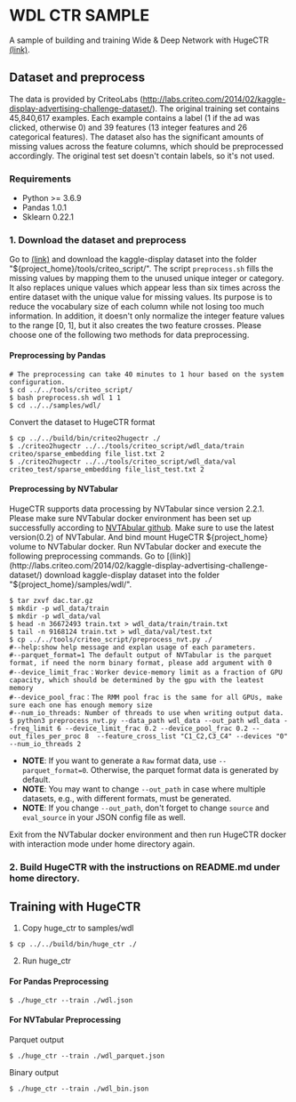 # WDL CTR SAMPLE #
A sample of building and training Wide & Deep Network with HugeCTR [(link)](https://arxiv.org/abs/1606.07792).

## Dataset and preprocess ##
The data is provided by CriteoLabs (http://labs.criteo.com/2014/02/kaggle-display-advertising-challenge-dataset/).
The original training set contains 45,840,617 examples.
Each example contains a label (1 if the ad was clicked, otherwise 0) and 39 features (13 integer features and 26 categorical features).
The dataset also has the significant amounts of missing values across the feature columns, which should be preprocessed accordingly.
The original test set doesn't contain labels, so it's not used.

### Requirements ###
* Python >= 3.6.9
* Pandas 1.0.1
* Sklearn 0.22.1

### 1. Download the dataset and preprocess

Go to [(link)](http://labs.criteo.com/2014/02/kaggle-display-advertising-challenge-dataset/)
and download the kaggle-display dataset into the folder "${project_home}/tools/criteo_script/".
The script `preprocess.sh` fills the missing values by mapping them to the unused unique integer or category.
It also replaces unique values which appear less than six times across the entire dataset with the unique value for missing values.
Its purpose is to reduce the vocabulary size of each column while not losing too much information.
In addition, it doesn't only normalize the integer feature values to the range [0, 1],
but it also creates the two feature crosses.
Please choose one of the following two methods for data preprocessing.

#### Preprocessing by Pandas ####
```shell
# The preprocessing can take 40 minutes to 1 hour based on the system configuration.
$ cd ../../tools/criteo_script/
$ bash preprocess.sh wdl 1 1
$ cd ../../samples/wdl/
```
Convert the dataset to HugeCTR format
```shell
$ cp ../../build/bin/criteo2hugectr ./
$ ./criteo2hugectr ../../tools/criteo_script/wdl_data/train criteo/sparse_embedding file_list.txt 2
$ ./criteo2hugectr ../../tools/criteo_script/wdl_data/val criteo_test/sparse_embedding file_list_test.txt 2
```

#### Preprocessing by NVTabular ####
HugeCTR supports data processing by NVTabular since version 2.2.1. Please make sure NVTabular docker environment has been set up successfully according to [NVTAbular github](https://github.com/NVIDIA/NVTabular). Make sure to use the latest version(0.2) of NVTabular.
And bind mount HugeCTR ${project_home} volume to NVTabular docker. Run NVTabular docker and execute the following preprocessing commands.
Go to [(link)](http://labs.criteo.com/2014/02/kaggle-display-advertising-challenge-dataset/)
download kaggle-display dataset into the folder "${project_home}/samples/wdl/". 
```shell
$ tar zxvf dac.tar.gz 
$ mkdir -p wdl_data/train
$ mkdir -p wdl_data/val 
$ head -n 36672493 train.txt > wdl_data/train/train.txt 
$ tail -n 9168124 train.txt > wdl_data/val/test.txt 
$ cp ../../tools/criteo_script/preprocess_nvt.py ./
#--help:show help message and explan usage of each parameters.
#--parquet_format=1 The default output of NVTabular is the parquet format, if need the norm binary format, please add argument with 0
#--device_limit_frac：Worker device-memory limit as a fraction of GPU capacity, which should be determined by the gpu with the leatest memory
#--device_pool_frac：The RMM pool frac is the same for all GPUs, make sure each one has enough memory size
#--num_io_threads: Number of threads to use when writing output data.
$ python3 preprocess_nvt.py --data_path wdl_data --out_path wdl_data --freq_limit 6 --device_limit_frac 0.2 --device_pool_frac 0.2 --out_files_per_proc 8  --feature_cross_list "C1_C2,C3_C4" --devices "0" --num_io_threads 2 
```
- **NOTE**: If you want to generate a `Raw` format data, use `--parquet_format=0`. Otherwise, the parquet format data is generated by default.
- **NOTE**: You may want to change `--out_path` in case where multiple datasets, e.g., with different formats, must be generated.
- **NOTE**: If you change `--out_path`, don't forget to change `source` and `eval_source` in your JSON config file as well.

Exit from the NVTabular docker environment and then run HugeCTR docker with interaction mode under home directory again.

### 2. Build HugeCTR with the instructions on README.md under home directory.


## Training with HugeCTR ##

1. Copy huge_ctr to samples/wdl
```shell
$ cp ../../build/bin/huge_ctr ./
```

2. Run huge_ctr

#### For Pandas Preprocessing ####
```shell
$ ./huge_ctr --train ./wdl.json
```

#### For NVTabular Preprocessing ####

Parquet output
```shell
$ ./huge_ctr --train ./wdl_parquet.json
```

Binary output
```shell
$ ./huge_ctr --train ./wdl_bin.json
```
